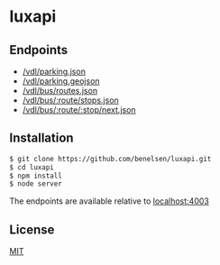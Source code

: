 # luxapi

## Endpoints
- [/vdl/parking.json](https://benelsen.com/luxapi/vdl/parking.json)
- [/vdl/parking.geojson](https://benelsen.com/luxapi/vdl/parking.geojson)
- [/vdl/bus/routes.json](https://benelsen.com/luxapi/vdl/bus/routes.json)
- [/vdl/bus/:route/stops.json](https://benelsen.com/luxapi/vdl/bus/1/stops.json)
- [/vdl/bus/:route/:stop/next.json](https://benelsen.com/luxapi/vdl/bus/1/Gare%20Centrale/next.json)

## Installation

```bash
$ git clone https://github.com/benelsen/luxapi.git
$ cd luxapi
$ npm install
$ node server
```
The endpoints are available relative to [localhost:4003](http://localhost:4003/)

## License

[MIT](LICENSE)
